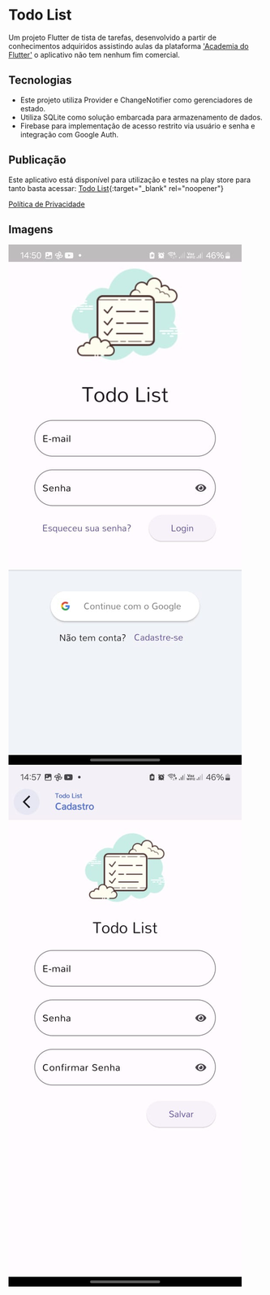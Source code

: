 # Todo List

Um projeto Flutter de tista de tarefas, desenvolvido a partir de conhecimentos adquiridos assistindo aulas da plataforma ['Academia do Flutter'](https://academiadoflutter.com.br) o aplicativo não tem nenhum fim comercial.

## Tecnologias

* Este projeto utiliza Provider e ChangeNotifier como gerenciadores de estado. 
* Utiliza SQLite como solução embarcada para armazenamento de dados.
* Firebase para implementação de acesso restrito via usuário e senha e integração com Google Auth.

## Publicação

Este aplicativo está disponível para utilização e testes na play store para tanto basta acessar: [Todo List](https://play.google.com/store/apps/details?id=br.com.albinomoreira.todo_list){:target="_blank" rel="noopener"}

[Política de Privacidade](https://albinoueg.github.io/todo_list_politica_privacidade/)

## Imagens
![Tela Login](https://github.com/albinoueg/portfolio/blob/main/util/images/todo_list/tela_inicial.jpg) ![Tela Cadastro](https://github.com/albinoueg/portfolio/blob/main/util/images/todo_list/tela_cadastro.jpeg)